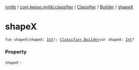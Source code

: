 [nnilib](../../../index.md) / [com.kesso.nnilib.classifier](../../index.md) / [Classifier](../index.md) / [Builder](index.md) / [shapeX](./shape-x.md)

# shapeX

`fun shapeX(shapeX: `[`Int`](https://kotlinlang.org/api/latest/jvm/stdlib/kotlin/-int/index.html)`): `[`Classifier.Builder`](index.md)`var shapeX: `[`Int`](https://kotlinlang.org/api/latest/jvm/stdlib/kotlin/-int/index.html)`?`

### Property

`shapeX` - 